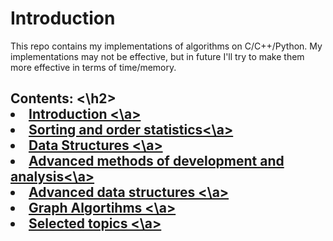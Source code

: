 # Introduction

This repo contains my implementations of algorithms on  C/C++/Python.
My implementations may not be effective, but in future I'll try to make them more effective in terms of time/memory.

<h2> Contents: <\h2>

<li> <a href = ""> Introduction <\a>
<li> <a href = ""> Sorting and order statistics<\a>
<li> <a href = ""> Data Structures <\a>
<li> <a href = ""> Advanced methods of development and analysis<\a>
<li> <a href = ""> Advanced data structures <\a>
<li> <a href = ""> Graph Algortihms <\a>
<li> <a href = ""> Selected topics <\a>
